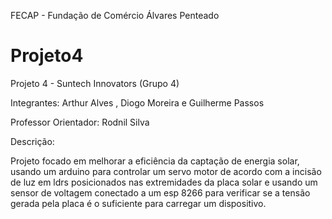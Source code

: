 FECAP - Fundação de Comércio Álvares Penteado

# Projeto4
Projeto 4 - Suntech Innovators (Grupo 4) 

Integrantes:
Arthur Alves , Diogo Moreira e Guilherme Passos


Professor Orientador: Rodnil Silva

Descrição:

Projeto focado em melhorar a eficiência da captação de energia solar, usando um arduino para controlar um servo motor de acordo com a incisão de luz em ldrs posicionados nas extremidades da placa solar e usando um sensor de voltagem conectado a um esp 8266 para verificar se a tensão gerada pela placa é o suficiente para carregar um dispositivo.
